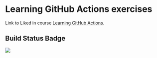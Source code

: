 # Learning GitHub Actions exercises

Link to Liked in course [Learning GitHub Actions](https://www.linkedin.com/learning/learning-github-actions-2?u=2113185).

## Build Status Badge
![](https://github.com/Tadashimi/learning-github-actions/workflows/pipeline/badge.svg)
